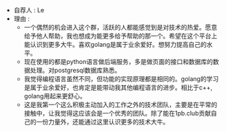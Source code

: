 * 自荐人 : Le
* 理由 : 
  * 一个偶然的机会进入这个群，活跃的人都能感觉到是对技术的热爱。愿意给予他人帮助，我也想成为能更多给予帮助的那一个。希望在这个平台上能认识到更多大牛。喜欢golang是属于业余爱好。想努力提高自己的水平。
  * 现在使用的都是python语言做后端服务，多是做页面的接口和数据库的数据处理。对postgresql数据库熟悉。
  * 我觉得编程语言虽然不同，但功能的实现原理都是相同的。golang的学习是属于业余爱好，也肯定是能带动我其他编程语言的进步。相比于c++, golang用起来更舒心。
  * 这是我第一个这么积极主动加入的工作之外的技术团队，主要是在平常的接触中，让我觉得这应该会是一个优秀的团队。除了能在1pb.club贡献自己的一份力量外，还能通过这里认识更多的技术大牛。